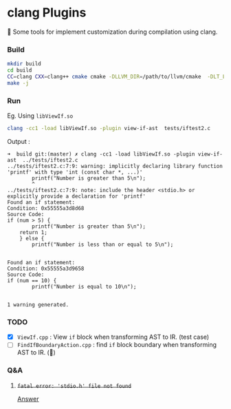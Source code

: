 # clang Plugins

🔨 Some tools for implement customization during compilation using clang.

### Build

```bash
mkdir build
cd build
CC=clang CXX=clang++ cmake cmake -DLLVM_DIR=/path/to/llvm/cmake  -DLT_LLVM_INSTALL_DIR=/path/to/llvm/ -DCMAKE_EXPORT_COMPILE_COMMANDS=ON ..
make -j
```

### Run

Eg. Using `libViewIf.so`

```bash
clang -cc1 -load libViewIf.so -plugin view-if-ast  tests/iftest2.c
```

Output :
```
➜  build git:(master) ✗ clang -cc1 -load libViewIf.so -plugin view-if-ast  ../tests/iftest2.c
../tests/iftest2.c:7:9: warning: implicitly declaring library function 'printf' with type 'int (const char *, ...)'
        printf("Number is greater than 5\n");
        ^
../tests/iftest2.c:7:9: note: include the header <stdio.h> or explicitly provide a declaration for 'printf'
Found an if statement:
Condition: 0x55555a3d8d68
Source Code:
if (num > 5) {
        printf("Number is greater than 5\n");
	return 1;
    } else {
        printf("Number is less than or equal to 5\n");


Found an if statement:
Condition: 0x55555a3d9658
Source Code:
if (num == 10) {
        printf("Number is equal to 10\n");


1 warning generated.
```

### TODO

- [x] `ViewIf.cpp` : View `if` block when transforming AST to IR. (test case)
- [ ] `FindIfBoundaryAction.cpp` : find `if` block boundary when transforming AST to IR. (🚧)

### Q&A

1. ~~`fatal error: 'stdio.h' file not found`~~

    [Answer](https://clang.llvm.org/docs/FAQ.html#i-run-clang-cc1-and-get-weird-errors-about-missing-headers)




